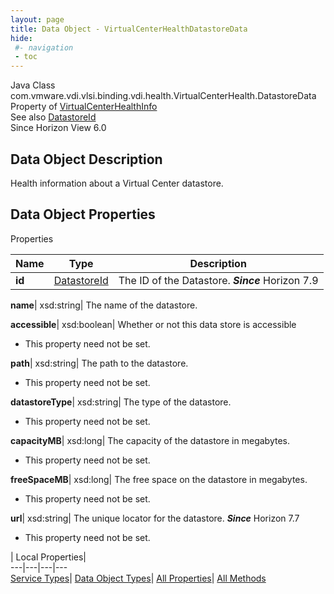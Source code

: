 ```yaml
---
layout: page
title: Data Object - VirtualCenterHealthDatastoreData
hide:
 #- navigation
 - toc
---
```






Java Class
    com.vmware.vdi.vlsi.binding.vdi.health.VirtualCenterHealth.DatastoreData  
Property of
     [VirtualCenterHealthInfo](vdi.health.VirtualCenterHealth.VirtualCenterHealthInfo.md#field_detail)  
See also
     [DatastoreId](vdi.entity.DatastoreId.md)  
Since 
    Horizon View 6.0

## Data Object Description 

Health information about a Virtual Center datastore. 

## Data Object Properties

Properties

Name |  Type |  Description   
---|---|---  
**id**| [DatastoreId](vdi.entity.DatastoreId.md)|  The ID of the Datastore.  **_Since_** Horizon 7.9  
  
**name**|  xsd:string|  The name of the datastore.   
  
**accessible**|  xsd:boolean|  Whether or not this data store is accessible   


 * This property need not be set.

  
**path**|  xsd:string|  The path to the datastore.   


 * This property need not be set.

  
**datastoreType**|  xsd:string|  The type of the datastore.   


 * This property need not be set.

  
**capacityMB**|  xsd:long|  The capacity of the datastore in megabytes.   


 * This property need not be set.

  
**freeSpaceMB**|  xsd:long|  The free space on the datastore in megabytes.   


 * This property need not be set.

  
**url**|  xsd:string|  The unique locator for the datastore.  **_Since_** Horizon 7.7  


 * This property need not be set.

  
  
  
 | Local Properties|   
---|---|---|---  
[Service Types](index-mo_types.md)| [Data Object Types](index-do_types.md)| [All Properties](index-properties.md)| [All Methods](index-methods.md)  
  
  

